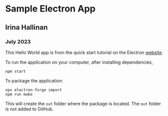# Sample Electron App
## Irina Hallinan
### July 2023

This Hello World app is from the quick start tutorial on the Electron [website](https://www.electronjs.org/docs/latest/tutorial/quick-start).


To run the application on your computer, after installing dependencies,
```angular2html
npm start
```

To package the application:
```angular2html
npx electron-forge import
npm run make
```

This will create the `out` folder where the package is located.
The `out` folder is not added to GitHub.


